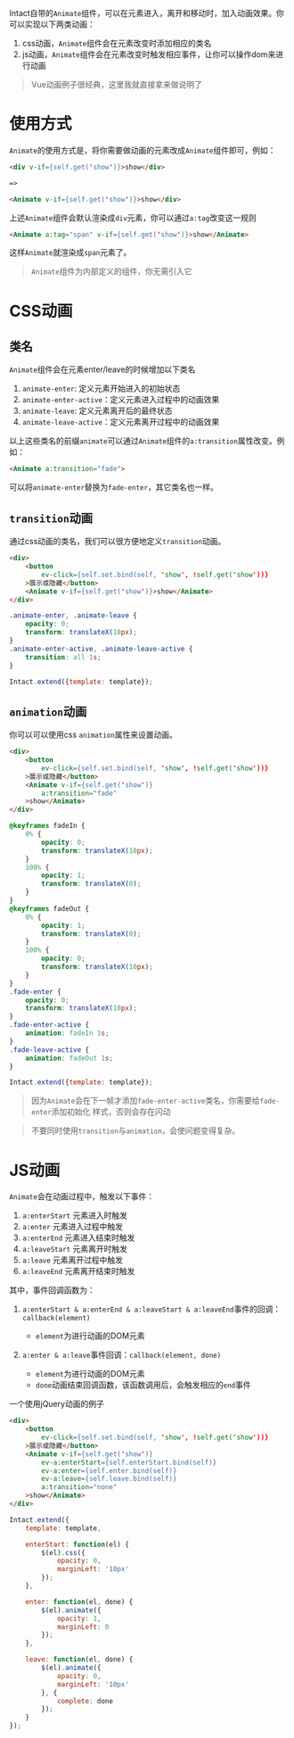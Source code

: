 Intact自带的`Animate`组件，可以在元素进入，离开和移动时，加入动画效果。你可以实现以下两类动画：

1. css动画，`Animate`组件会在元素改变时添加相应的类名
2. js动画，`Animate`组件会在元素改变时触发相应事件，让你可以操作dom来进行动画

> Vue动画例子很经典，这里我就直接拿来做说明了

# 使用方式

`Animate`的使用方式是，将你需要做动画的元素改成`Animate`组件即可，例如：

```html
<div v-if={self.get('show')}>show</div>

=>

<Animate v-if={self.get('show')}>show</div>
```

上述`Animate`组件会默认渲染成`div`元素，你可以通过`a:tag`改变这一规则

```html
<Animate a:tag="span" v-if={self.get('show')}>show</Animate>
```

这样`Animate`就渲染成`span`元素了。

> `Animate`组件为内部定义的组件，你无需引入它

# CSS动画

## 类名

`Animate`组件会在元素enter/leave的时候增加以下类名

1. `animate-enter`: 定义元素开始进入的初始状态
2. `animate-enter-active`：定义元素进入过程中的动画效果
3. `animate-leave`: 定义元素离开后的最终状态
4. `animate-leave-active`：定义元素离开过程中的动画效果

以上这些类名的前缀`animate`可以通过`Animate`组件的`a:transition`属性改变。例如：

```html
<Animate a:transition="fade">
```

可以将`animate-enter`替换为`fade-enter`，其它类名也一样。

## `transition`动画

通过css动画的类名，我们可以很方便地定义`transition`动画。

```html
<div>
    <button
        ev-click={self.set.bind(self, 'show', !self.get('show'))}
    >展示或隐藏</button>
    <Animate v-if={self.get('show')}>show</Animate>
</div>
```
<!-- {.example} -->

```css
.animate-enter, .animate-leave {
    opacity: 0;
    transform: translateX(10px);
}
.animate-enter-active, .animate-leave-active {
    transition: all 1s;
}
```
<!-- {.example} -->

```js
Intact.extend({template: template});
```
<!-- {.example.auto} -->

## `animation`动画

你可以可以使用css `animation`属性来设置动画。

```html
<div>
    <button
        ev-click={self.set.bind(self, 'show', !self.get('show'))}
    >展示或隐藏</button>
    <Animate v-if={self.get('show')}
        a:transition="fade"
    >show</Animate>
</div>
```
<!-- {.example} -->

```css
@keyframes fadeIn {
    0% {
        opacity: 0;
        transform: translateX(10px);
    }
    100% {
        opacity: 1;
        transform: translateX(0);
    }
}
@keyframes fadeOut {
    0% {
        opacity: 1;
        transform: translateX(0);
    }
    100% {
        opacity: 0;
        transform: translateX(10px);
    }
}
.fade-enter {
    opacity: 0;
    transform: translateX(10px);
}
.fade-enter-active {
    animation: fadeIn 1s;
}
.fade-leave-active {
    animation: fadeOut 1s;
}
```
<!-- {.example} -->

```js
Intact.extend({template: template});
```
<!-- {.example.auto} -->

> 因为`Animate`会在下一帧才添加`fade-enter-active`类名，你需要给`fade-enter`添加初始化
> 样式，否则会存在闪动

> 不要同时使用`transition`与`animation`，会使问题变得复杂。

# JS动画

`Animate`会在动画过程中，触发以下事件：

1. `a:enterStart` 元素进入时触发
2. `a:enter` 元素进入过程中触发
3. `a:enterEnd` 元素进入结束时触发
5. `a:leaveStart` 元素离开时触发
6. `a:leave` 元素离开过程中触发
7. `a:leaveEnd` 元素离开结束时触发

其中，事件回调函数为：

1. `a:enterStart & a:enterEnd & a:leaveStart & a:leaveEnd`事件的回调：`callback(element)`
    * `element`为进行动画的DOM元素

2. `a:enter & a:leave`事件回调：`callback(element, done)`
    * `element`为进行动画的DOM元素
    * `done`动画结束回调函数，该函数调用后，会触发相应的`end`事件

一个使用jQuery动画的例子

```html
<div>
    <button
        ev-click={self.set.bind(self, 'show', !self.get('show'))}
    >展示或隐藏</button>
    <Animate v-if={self.get('show')}
        ev-a:enterStart={self.enterStart.bind(self)}
        ev-a:enter={self.enter.bind(self)}
        ev-a:leave={self.leave.bind(self)}
        a:transition="none"
    >show</Animate>
</div>
```
<!-- {.example} -->

```js
Intact.extend({
    template: template,

    enterStart: function(el) {
        $(el).css({
            opacity: 0,
            marginLeft: '10px'
        });
    },

    enter: function(el, done) {
        $(el).animate({
            opacity: 1,
            marginLeft: 0 
        });
    },

    leave: function(el, done) {
        $(el).animate({
            opacity: 0,
            marginLeft: '10px'
        }, {
            complete: done
        });
    }
});
```
<!-- {.example.auto} -->
